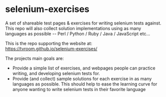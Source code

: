 selenium-exercises
==================

A set of shareable test pages &amp; exercises for writing selenium tests against.  This repo will also collect solution implementations using as many languages as possible -- Perl / Python / Ruby / Java / JavaScript etc...

This is the repo supporting the website at: <a href="https://tvroom.github.io/selenium-exercises/">https://tvroom.github.io/selenium-exercises/</a>

The projects main goals are:
* Provide a simple list of exercises, and webpages people can practice writing, and developing selenium tests for.
* Provide (and collect) sample solutions for each exercise in as many languages as possible. This should help to ease the learning curve for anyone wanting to write selenium tests in their favorite language

